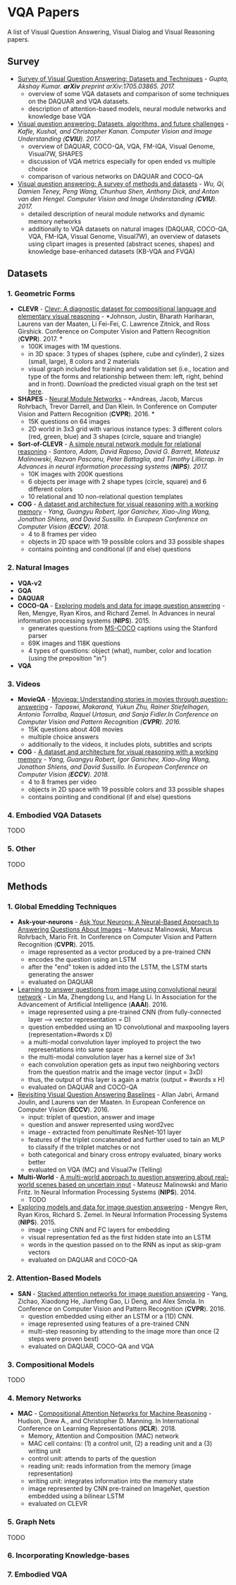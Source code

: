 # VQA Papers #

A list of Visual Question Answering, Visual Dialog and Visual Reasoning papers.

## Survey ##
* [Survey of Visual Question Answering: Datasets and Techniques](https://arxiv.org/pdf/1705.03865) - *Gupta, Akshay Kumar. **arXiv** preprint arXiv:1705.03865. 2017.*
  * overview of some VQA datasets and comparison of some techniques on the DAQUAR and VQA datasets.
  * description of attention-based models, neural module networks and knowledge base VQA
* [Visual question answering: Datasets, algorithms, and future challenges](https://arxiv.org/abs/1610.01465) - *Kafle, Kushal, and Christopher Kanan. Computer Vision and Image Understanding (**CVIU**). 2017.*
   * overview of DAQUAR, COCO-QA, VQA, FM-IQA, Visual Genome, Visual7W, SHAPES
   * discussion of VQA metrics especially for open ended vs multiple choice
   * comparison of various networks on DAQUAR and COCO-QA
* [Visual question answering: A survey of methods and datasets](https://arxiv.org/abs/1607.05910) -  *Wu, Qi, Damien Teney, Peng Wang, Chunhua Shen, Anthony Dick, and Anton van den Hengel. Computer Vision and Image Understanding (**CVIU**). 2017.*
  * detailed description of neural module networks and dynamic memory networks
  * additionally to VQA datasets on natural images (DAQUAR, COCO-QA, VQA, FM-IQA, Visual Genome, Visual7W), an overview of datasets using clipart images is presented (abstract scenes, shapes) and knowledge base-enhanced datasets (KB-VQA and FVQA) 

## Datasets ##
### 1. Geometric Forms ###
* **CLEVR** - [Clevr: A diagnostic dataset for compositional language and elementary visual reasoning](http://openaccess.thecvf.com/content_cvpr_2017/papers/Johnson_CLEVR_A_Diagnostic_CVPR_2017_paper.pdf) - *Johnson, Justin, Bharath Hariharan, Laurens van der Maaten, Li Fei-Fei, C. Lawrence Zitnick, and Ross Girshick. Conference on Computer Vision and Pattern Recognition (**CVPR**). 2017. *
   * 100K images with 1M questions.
   * in 3D space: 3 types of shapes (sphere, cube and cylinder), 2 sizes (small, large), 8 colors and 2 materials 
   * visual graph included for training and validation set (i.e., location and type of the forms and relationship between them: left, right, behind and in front). Download the predicted visual graph on the test set [here](https://cvhci.anthropomatik.kit.edu/~mhaurile/data/). 
* **SHAPES** - [Neural Module Networks](http://openaccess.thecvf.com/content_cvpr_2016/papers/Andreas_Neural_Module_Networks_CVPR_2016_paper.pdf) - *Andreas, Jacob, Marcus Rohrbach, Trevor Darrell, and Dan Klein. In Conference on Computer Vision and Pattern Recognition (**CVPR**). 2016. *
   * 15K questions on 64 images
   * 2D world in 3x3 grid with various instance types: 3 different colors (red, green, blue) and 3 shapes (circle, square and triangle)
* **Sort-of-CLEVR** - [A simple neural network module for relational reasoning](https://papers.nips.cc/paper/7082-a-simple-neural-network-module-for-relational-reasoning.pdf) - *Santoro, Adam, David Raposo, David G. Barrett, Mateusz Malinowski, Razvan Pascanu, Peter Battaglia, and Timothy Lillicrap. In Advances in neural information processing systems (**NIPS**). 2017.*
   * 10K images with 200K questions
   * 6 objects per image with 2 shape types (circle, square) and 6 different colors
   * 10 relational and 10 non-relational question templates
* **COG** - [A dataset and architecture for visual reasoning with a working memory](https://arxiv.org/pdf/1803.06092) - *Yang, Guangyu Robert, Igor Ganichev, Xiao-Jing Wang, Jonathon Shlens, and David Sussillo. In European Conference on Computer Vision (**ECCV**). 2018.*
  * 4 to 8 frames per video
  * objects in 2D space with 19 possible colors and 33 possible shapes 
  * contains pointing and conditional (if and else) questions
  
  
### 2. Natural Images ###
* **VQA-v2**
* **GQA**
* **DAQUAR**
* **COCO-QA** - [Exploring models and data for image question answering](http://papers.nips.cc/paper/5640-exploring-models-and-data-for-image-question-answering.pdf) - Ren, Mengye, Ryan Kiros, and Richard Zemel. In Advances in neural information processing systems (**NIPS**). 2015.
  * generates questions from [MS-COCO](http://cocodataset.org/) captions using the Stanford parser 
  * 69K images and 118K questions
  * 4 types of questions: object (what), number, color and location (using the preposition "in")
* **VQA**


### 3. Videos ###
* **MovieQA** - [Movieqa: Understanding stories in movies through question-answering](https://www.cv-foundation.org/openaccess/content_cvpr_2016/papers/Tapaswi_MovieQA_Understanding_Stories_CVPR_2016_paper.pdf) - *Tapaswi, Makarand, Yukun Zhu, Rainer Stiefelhagen, Antonio Torralba, Raquel Urtasun, and Sanja Fidler.In Conference on Computer Vision and Pattern Recognition (**CVPR**). 2016.*
  * 15K questions about 408 movies
  * multiple choice answers 
  * additionally to the videos, it includes plots, subtitles and scripts  
* **COG** - [A dataset and architecture for visual reasoning with a working memory](https://arxiv.org/pdf/1803.06092) - *Yang, Guangyu Robert, Igor Ganichev, Xiao-Jing Wang, Jonathon Shlens, and David Sussillo. In European Conference on Computer Vision (**ECCV**). 2018.*
  * 4 to 8 frames per video
  * objects in 2D space with 19 possible colors and 33 possible shapes 
  * contains pointing and conditional (if and else) questions

### 4. Embodied VQA Datasets ###
TODO

### 5. Other ###
TODO

## Methods ##

### 1. Global Emedding Techniques ###
* **Ask-your-neurons** - [Ask Your Neurons: A Neural-Based Approach to Answering Questions About Images](http://openaccess.thecvf.com/content_iccv_2015/papers/Malinowski_Ask_Your_Neurons_ICCV_2015_paper.pdf) - Mateusz Malinowski, Marcus Rohrbach, Mario Frit. In Conference on Computer Vision and Pattern Recognition (**CVPR**). 2015.
  * image represented as a vector produced by a pre-trained CNN
  * encodes the question using an LSTM
  * after the "end" token is added into the LSTM, the LSTM starts generating the answer
  * evaluated on DAQUAR
* [Learning to answer questions from image using convolutional neural network](https://arxiv.org/pdf/1506.00333.pdf) - Lin Ma, Zhengdong Lu, and Hang Li. In Association for the Advancement of Artificial Intelligence (**AAAI**). 2016.
  * image represented using a pre-trained CNN  (from fully-connected layer --> vector representation = D)
  * question embedded using an 1D convolutional and maxpooling layers (representation=#words x D)
  * a multi-modal convolution layer imployed to project the two representations into same space
  * the multi-modal convolution layer has a kernel size of 3x1 
  * each convolution operation gets as input two neighboring vectors from the question matrix and the image vector (input = 3xD)
  * thus, the output of this layer is again a matrix (output = #words x H)
  * evaluated on DAQUAR and COCO-QA
* [Revisiting Visual Question Answering Baselines](https://arxiv.org/pdf/1606.08390.pdf) - Allan Jabri, Armand Joulin, and Laurens van der Maaten. In European Conference on Computer Vision (**ECCV**). 2016.
  * input: triplet of question, answer and image
  * question and answer represented using word2vec
  * image - extracted from penultimate ResNet-101 layer
  * features of the triplet concatenated and further used to tain an MLP to classify if the trilplet matches or not
  * both categorical and binary cross entropy evaluated, binary works better
  * evaluated on VQA (MC) and Visual7w (Telling)
* **Multi-World** - [A multi-world approach to question answering about real-world scenes based on uncertain input](https://papers.nips.cc/paper/5411-a-multi-world-approach-to-question-answering-about-real-world-scenes-based-on-uncertain-input.pdf) - Mateusz Malinowski and Mario Fritz. In Neural Information Processing Systems (**NIPS**). 2014.
  * TODO
* [Exploring models and data for image question answering](https://arxiv.org/pdf/1505.02074.pdf) - Mengye Ren, Ryan Kiros, Richard S. Zemel. In Neural Information Processing Systems (**NIPS**). 2015.
  * image - using CNN and FC layers for embedding
  * visual representation fed as the first hidden state into an LSTM
  * words in the question passed on to the RNN as input as skip-gram vectors
  * evaluated on DAQUAR and COCO-QA




### 2. Attention-Based Models ###
* **SAN** - [Stacked attention networks for image question answering](http://openaccess.thecvf.com/content_cvpr_2016/papers/Yang_Stacked_Attention_Networks_CVPR_2016_paper.pdf) - Yang, Zichao, Xiaodong He, Jianfeng Gao, Li Deng, and Alex Smola. In Conference on Computer Vision and Pattern Recognition (**CVPR**). 2016. 
  * question embedded using either an LSTM or a (1D) CNN. 
  * image represented using features of a pre-trained CNN
  * multi-step reasoning by attending to the image more than once (2 steps were proven best)
  * evaluated on DAQUAR, COCO-QA and VQA

  
  
### 3. Compositional Models ###
TODO

### 4. Memory Networks ###
* **MAC** - [Compositional Attention Networks for Machine Reasoning](https://arxiv.org/pdf/1803.03067.pdf) - Hudson, Drew A., and Christopher D. Manning. In International Conference on Learning Representations (**ICLR**). 2018.
  * Memory, Attention and Composition (MAC) network
  * MAC cell contains: (1) a control unit, (2) a reading unit and a (3) writing unit
  * control unit: attends to parts of the question
  * reading unit: reads information from the memory (image representation)
  * writing unit: integrates information into the memory state 
  * image represented by CNN pre-trained on ImageNet, question embedded using a bilinear LSTM
  * evaluated on CLEVR
  
  
### 5. Graph Nets ###
TODO

### 6. Incorporating Knowledge-bases ###

### 7. Embodied VQA ###

